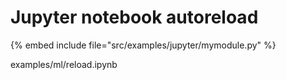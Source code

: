 # Jupyter notebook autoreload

{% embed include file="src/examples/jupyter/mymodule.py" %}

examples/ml/reload.ipynb




